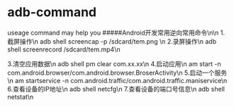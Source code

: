 # adb-command
useage command may help you 
#####Android开发常用逆向常用命令\n\n
1.截屏操作\n
 adb shell screencap -p /sdcard/tem.png \n
2.录屏操作\n
adb shell screenrecord /sdcard/tem.mp4\n

3.清空应用数据\n
adb shell pm clear com.xx.xx\n
4.启动应用\n
am start -n com.android.browser/com.android.browser.BroserActivity\n
5.启动一个服务\n
am startservice  -n com.android.traffic/com.android.traffic.maniservice\n
6.查看设备的IP地址\n
adb shell netcfg\n
7.查看设备的端口号信息\n
adb shell netstat\n



